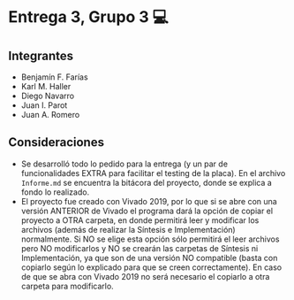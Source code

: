 ﻿# Entrega 3, Grupo 3 :computer:

## Integrantes

- Benjamín F. Farías
- Karl M. Haller
- Diego Navarro
- Juan I. Parot
- Juan A. Romero

## Consideraciones

- Se desarrolló todo lo pedido para la entrega (y un par de funcionalidades EXTRA para facilitar el testing de la placa). En el archivo `Informe.md` se encuentra la bitácora del proyecto, donde se explica a fondo lo realizado.
- El proyecto fue creado con Vivado 2019, por lo que si se abre con una versión ANTERIOR de Vivado el programa dará la opción de copiar el proyecto a OTRA carpeta, en donde permitirá leer y modificar los archivos
 (además de realizar la Síntesis e Implementación) normalmente. Si NO se elige esta opción sólo permitirá el leer archivos pero NO modificarlos y NO se crearán las carpetas de Síntesis ni Implementación, ya que son de una versión
 NO compatible (basta con copiarlo según lo explicado para que se creen correctamente). En caso de que se abra con Vivado 2019 no será necesario el copiarlo a otra carpeta para modificarlo.
